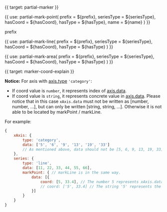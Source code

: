 
{{ target: partial-marker }}

{{ use: partial-mark-point(
    prefix = ${prefix},
    seriesType = ${seriesType},
    hasCoord = ${hasCoord},
    hasType = ${hasType},
    name = ${name}
) }}

prefix

{{ use: partial-mark-line(
    prefix = ${prefix},
    seriesType = ${seriesType},
    hasCoord = ${hasCoord},
    hasType = ${hasType}
) }}

{{ use: partial-mark-area(
    prefix = ${prefix},
    seriesType = ${seriesType},
    hasCoord = ${hasCoord},
    hasType = ${hasType}
) }}




{{ target: marker-coord-explain }}

**Notice:** For axis with [axis.type](~xAixs.type) `'category'`:

+ If coord value is `number`, it represents index of [axis.data](~xAxis.data).
+ If coord value is `string`, it represents concrete value in [axis.data](~xAxis.data). Please notice that in this case `xAxis.data` must not be written as [number, number, ...], but can only be written [string, string, ...]. Otherwise it is not able to be located by markPoint / markLine.

For example:
```javascript
{
    xAxis: {
        type: 'category',
        data: ['5', '6', '9', '13', '19', '33']
        // As mentioned above, data should not be [5, 6, 9, 13, 19, 33] here.
    },
    series: {
        type: 'line',
        data: [11, 22, 33, 44, 55, 66],
        markPoint: { // markLine is in the same way.
            data: [{
                coord: [5, 33.4], // The number 5 represents xAxis.data[5], that is, '33'.
                // coord: ['5', 33.4] // The string '5' represents the '5' in xAxis.data.
            }]
        }
    }
}
```


